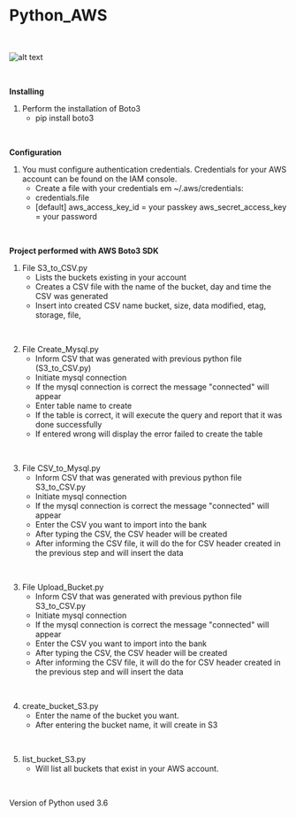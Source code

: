 # Python_AWS
<br/>

![alt text](https://repository-images.githubusercontent.com/208120547/d8ff2300-d575-11e9-9098-288908302cad)

<br/>

**Installing**
1. Perform the installation of Boto3
   - pip install boto3
<br />

**Configuration**
1. You must configure authentication credentials. Credentials for your AWS account can be found on the IAM console.
   - Create a file with your credentials em ~/.aws/credentials:
   - credentials.file
   - [default]
   aws_access_key_id = your passkey
   aws_secret_access_key = your password
<br />


**Project performed with AWS Boto3 SDK**
1. File S3_to_CSV.py
   - Lists the buckets existing in your account
   - Creates a CSV file with the name of the bucket, day and time the CSV was generated
   - Insert into created CSV name bucket, size, data modified, etag, storage, file,
<br />

2. File Create_Mysql.py
   - Inform CSV that was generated with previous python file (S3_to_CSV.py)
   - Initiate mysql connection
   - If the mysql connection is correct the message "connected" will appear
   - Enter table name to create
   - If the table is correct, it will execute the query and report that it was done successfully
   - If entered wrong will display the error failed to create the table
<br />

3. File CSV_to_Mysql.py
   - Inform CSV that was generated with previous python file S3_to_CSV.py
   - Initiate mysql connection
   - If the mysql connection is correct the message "connected" will appear
   - Enter the CSV you want to import into the bank
   - After typing the CSV, the CSV header will be created
   - After informing the CSV file, it will do the for CSV header created in the previous step and will insert the data
<br />

3. File Upload_Bucket.py
   - Inform CSV that was generated with previous python file S3_to_CSV.py
   - Initiate mysql connection
   - If the mysql connection is correct the message "connected" will appear
   - Enter the CSV you want to import into the bank
   - After typing the CSV, the CSV header will be created
   - After informing the CSV file, it will do the for CSV header created in the previous step and will insert the data
<br />

4. create_bucket_S3.py
   - Enter the name of the bucket you want.
   - After entering the bucket name, it will create in S3
<br />

5. list_bucket_S3.py
   - Will list all buckets that exist in your AWS account.

<br />

Version of Python used 3.6

